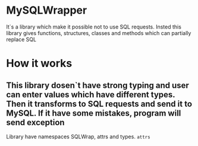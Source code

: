 # MySQLWrapper
It`s a library which make it possible not to use SQL requests.
Insted this library gives functions, structures, classes and methods which can partially replace SQL

# How it works
This library dosen`t have strong typing and user can enter values which have different types.
Then it transforms to SQL requests and send it to MySQL. If it have some mistakes, program will send exception
---
Library have namespaces SQLWrap, attrs and types. 
`attrs`
